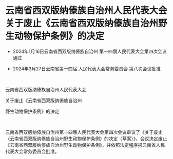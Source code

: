 # 云南省西双版纳傣族自治州人民代表大会关于废止《云南省西双版纳傣族自治州野生动物保护条例》的决定

- 2024年1月16日云南省西双版纳傣族自治州
  第十四届人民代表大会第四次会议通过

- 2024年3月27日云南省第十四届
  人民代表大会常务委员会
  第八次会议批准

<!-- INFO END -->

​

云南省西双版纳傣族自治州人民代表大会

关于废止《云南省西双版纳傣族自治州

野生动物保护条例》的决定

​

云南省西双版纳傣族自治州第十四届人民代表大会第四次会议审议了《关于废止〈云南省西双版纳傣族自治州野生动物保护条例〉的决定（草案）》，会议决定废止《云南省西双版纳傣族自治州野生动物保护条例》，并依照法定程序报云南省人民代表大会常务委员会批准。
